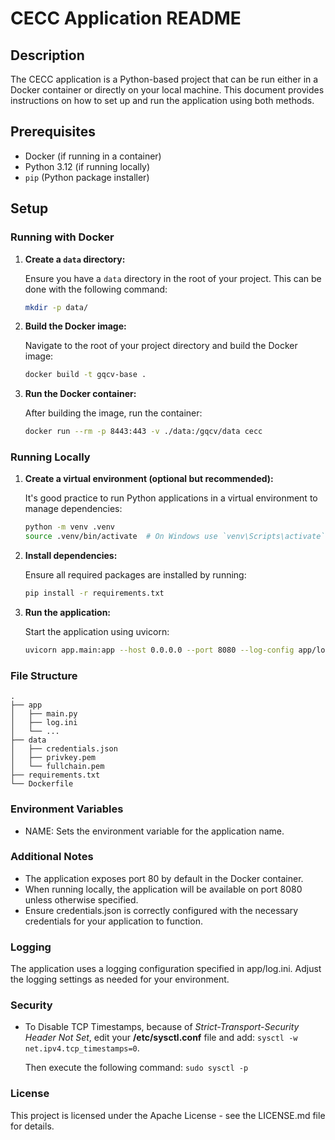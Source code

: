 # CECC Application README

## Description

The CECC application is a Python-based project that can be run either in a Docker container or directly on your local machine. This document provides instructions on how to set up and run the application using both methods.

## Prerequisites

- Docker (if running in a container)
- Python 3.12 (if running locally)
- `pip` (Python package installer)

## Setup

### Running with Docker

1. **Create a `data` directory:**

   Ensure you have a `data` directory in the root of your project. This can be done with the following command:
   ```sh
   mkdir -p data/
   ```

2. **Build the Docker image:**

   Navigate to the root of your project directory and build the Docker image:
  
   ```sh
   docker build -t gqcv-base .
   ```

3. **Run the Docker container:**
  
   After building the image, run the container:
  
   ```sh
   docker run --rm -p 8443:443 -v ./data:/gqcv/data cecc
   ```

### Running Locally
  
1. **Create a virtual environment (optional but recommended):**
  
   It's good practice to run Python applications in a virtual environment to manage dependencies:
  
   ```sh
   python -m venv .venv
   source .venv/bin/activate  # On Windows use `venv\Scripts\activate`
   ```

2. **Install dependencies:**
  
   Ensure all required packages are installed by running:
  
   ```sh
   pip install -r requirements.txt
   ```
  
3. **Run the application:**
  
   Start the application using uvicorn:
  
   ```sh
   uvicorn app.main:app --host 0.0.0.0 --port 8080 --log-config app/log.ini --reload 
   ```

### File Structure
```
.
├── app
│   ├── main.py
│   ├── log.ini
│   └── ...
├── data
│   ├── credentials.json
│   ├── privkey.pem
│   └── fullchain.pem
├── requirements.txt
└── Dockerfile
```

### Environment Variables
  - NAME: Sets the environment variable for the application name.
### Additional Notes
  - The application exposes port 80 by default in the Docker container.
  - When running locally, the application will be available on port 8080 unless otherwise specified.
  - Ensure credentials.json is correctly configured with the necessary credentials for your application to function.

### Logging

The application uses a logging configuration specified in app/log.ini. Adjust the logging settings as needed for your environment.

### Security
- To Disable TCP Timestamps, because of _Strict-Transport-Security Header Not Set_, edit your **/etc/sysctl.conf** file and add: `sysctl -w net.ipv4.tcp_timestamps=0`.
  
  Then execute the following command: `sudo sysctl -p`

### License
This project is licensed under the Apache License - see the LICENSE.md file for details.
